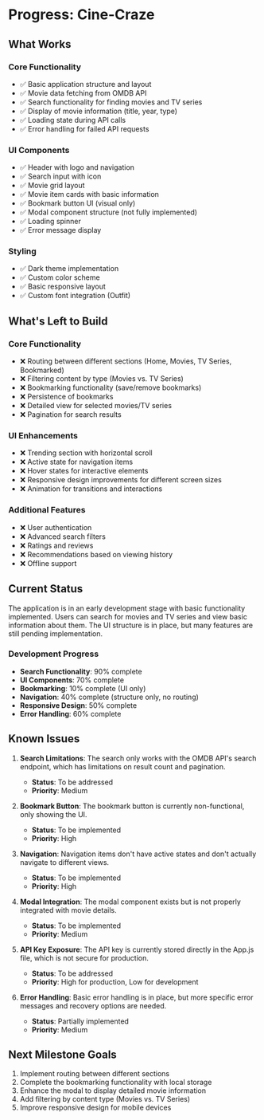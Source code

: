 # Progress: Cine-Craze

## What Works

### Core Functionality

- ✅ Basic application structure and layout
- ✅ Movie data fetching from OMDB API
- ✅ Search functionality for finding movies and TV series
- ✅ Display of movie information (title, year, type)
- ✅ Loading state during API calls
- ✅ Error handling for failed API requests

### UI Components

- ✅ Header with logo and navigation
- ✅ Search input with icon
- ✅ Movie grid layout
- ✅ Movie item cards with basic information
- ✅ Bookmark button UI (visual only)
- ✅ Modal component structure (not fully implemented)
- ✅ Loading spinner
- ✅ Error message display

### Styling

- ✅ Dark theme implementation
- ✅ Custom color scheme
- ✅ Basic responsive layout
- ✅ Custom font integration (Outfit)

## What's Left to Build

### Core Functionality

- ❌ Routing between different sections (Home, Movies, TV Series, Bookmarked)
- ❌ Filtering content by type (Movies vs. TV Series)
- ❌ Bookmarking functionality (save/remove bookmarks)
- ❌ Persistence of bookmarks
- ❌ Detailed view for selected movies/TV series
- ❌ Pagination for search results

### UI Enhancements

- ❌ Trending section with horizontal scroll
- ❌ Active state for navigation items
- ❌ Hover states for interactive elements
- ❌ Responsive design improvements for different screen sizes
- ❌ Animation for transitions and interactions

### Additional Features

- ❌ User authentication
- ❌ Advanced search filters
- ❌ Ratings and reviews
- ❌ Recommendations based on viewing history
- ❌ Offline support

## Current Status

The application is in an early development stage with basic functionality implemented. Users can search for movies and TV series and view basic information about them. The UI structure is in place, but many features are still pending implementation.

### Development Progress

- **Search Functionality**: 90% complete
- **UI Components**: 70% complete
- **Bookmarking**: 10% complete (UI only)
- **Navigation**: 40% complete (structure only, no routing)
- **Responsive Design**: 50% complete
- **Error Handling**: 60% complete

## Known Issues

1. **Search Limitations**: The search only works with the OMDB API's search endpoint, which has limitations on result count and pagination.

   - **Status**: To be addressed
   - **Priority**: Medium

2. **Bookmark Button**: The bookmark button is currently non-functional, only showing the UI.

   - **Status**: To be implemented
   - **Priority**: High

3. **Navigation**: Navigation items don't have active states and don't actually navigate to different views.

   - **Status**: To be implemented
   - **Priority**: High

4. **Modal Integration**: The modal component exists but is not properly integrated with movie details.

   - **Status**: To be implemented
   - **Priority**: Medium

5. **API Key Exposure**: The API key is currently stored directly in the App.js file, which is not secure for production.

   - **Status**: To be addressed
   - **Priority**: High for production, Low for development

6. **Error Handling**: Basic error handling is in place, but more specific error messages and recovery options are needed.
   - **Status**: Partially implemented
   - **Priority**: Medium

## Next Milestone Goals

1. Implement routing between different sections
2. Complete the bookmarking functionality with local storage
3. Enhance the modal to display detailed movie information
4. Add filtering by content type (Movies vs. TV Series)
5. Improve responsive design for mobile devices

